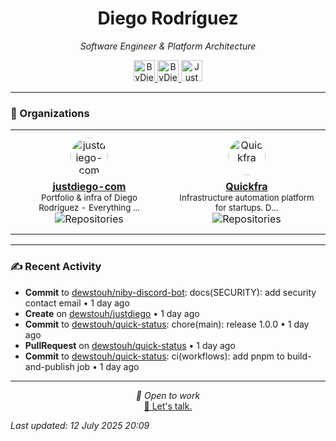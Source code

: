 
<div align="center" style="margin-top: 16px;">
<h1 align="center"><strong>Diego Rodríguez</strong></h1>
<i>Software Engineer & Platform Architecture</i>
<p></p>
  <a href="https://linkedin.com/in/bydiego" target="_blank">
    <img src="https://img.icons8.com/?size=100&id=8808&format=png&color=000000" alt="ByDiego LinkedIn" height="34" width="34">
</a>
<a href="https://www.fiverr.com/diego_roguez/" target="_blank">
    <img src="https://img.icons8.com/?size=100&id=14h574ySQ7kG&format=png&color=000000" alt="ByDiego Fiverr" height="34" width="34">
</a>

<a href="https://justdiego.com" target="_blank">
    <img src="https://img.icons8.com/?size=100&id=bAmuw2Fk26u0&format=png&color=000000" alt="JustDiego Website" height="34" width="34">
</a>

</div>

---

### 🏢 Organizations

<table align="center">
  <tr>
    <td><div align="center" style="margin: 10px;">
  <a href="https://github.com/justdiego-com" target="_blank">
    <img src="https://avatars.githubusercontent.com/u/217927933?v=4" width="60" height="60" alt="justdiego-com" style="border-radius: 50%; margin-bottom: 8px;" />
  </a>
  <br>
  <strong><a href="https://github.com/justdiego-com" target="_blank">justdiego-com</a></strong>
  <br>
  <small>Portfolio & infra of Diego Rodríguez - Everything ...</small>
  <br>
  <img src="https://img.shields.io/badge/repos-1-blue?style=flat-square" alt="Repositories" />
</div></td><td><div align="center" style="margin: 10px;">
  <a href="https://github.com/Quickfra" target="_blank">
    <img src="https://avatars.githubusercontent.com/u/218400303?v=4" width="60" height="60" alt="Quickfra" style="border-radius: 50%; margin-bottom: 8px;" />
  </a>
  <br>
  <strong><a href="https://github.com/Quickfra" target="_blank">Quickfra</a></strong>
  <br>
  <small>Infrastructure automation platform for startups. D...</small>
  <br>
  <img src="https://img.shields.io/badge/repos-1-blue?style=flat-square" alt="Repositories" />
</div></td>
  </tr>
</table>

---

### ✍ Recent Activity


- <strong>Commit</strong> to <a href="https://github.com/dewstouh/niby-discord-bot">dewstouh/niby-discord-bot</a>: docs(SECURITY): add security contact email • 1 day ago
- <strong>Create</strong> on <a href="https://github.com/dewstouh/justdiego">dewstouh/justdiego</a> • 1 day ago
- <strong>Commit</strong> to <a href="https://github.com/dewstouh/quick-status">dewstouh/quick-status</a>: chore(main): release 1.0.0 • 1 day ago
- <strong>PullRequest</strong> on <a href="https://github.com/dewstouh/quick-status">dewstouh/quick-status</a> • 1 day ago
- <strong>Commit</strong> to <a href="https://github.com/dewstouh/quick-status">dewstouh/quick-status</a>: ci(workflows): add pnpm to build-and-publish job • 1 day ago


---

<p align="center">
  <i>💼 Open to work</i><br>
  <a href="mailto:diego@justdiego.com">📧 Let's talk.</a>
</p>

*Last updated: 12 July 2025 20:09*   